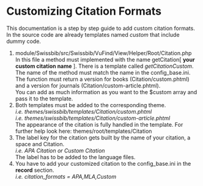 # Customizing Citation Formats

This documentation is a step by step guide to add custom citation formats.
In the source code are already templates named *custom* that include dummy code.

1. module/Swissbib/src/Swissbib/VuFind/View/Helper/Root/Citation.php  
   In this file a method must implemented with the name getCitation[ **your custom citation name** ].   There is a template called *getCitationCustom*.  
   The name of the method must match the name in the config_base.ini.  
   The function must return a version for books (Citation/custom.phtml) and a version for journals (Citation/custom-article.phtml).  
   You can add as much information as you want to the $custom array and pass it to the template.  
2. Both templates must be added to the corresponding theme.  
   *i.e. themes/swissbib/templates/Citation/custom.phtml*  
   *i.e. themes/swissbib/templates/Citation/custom-article.phtml*  
   The appearance of the citation is fully handled in the template. For further help look here: themes/root/templates/Citation  
3. The label key for the citation gets built by the name of your citation, a space and Citation.  
   *i.e. APA Citation or Custom Citation*  
   The label has to be added to the language files.  
4. You have to add your customized citation to the config_base.ini in the **record** section.  
   *i.e. citation_formats = APA,MLA,Custom*
